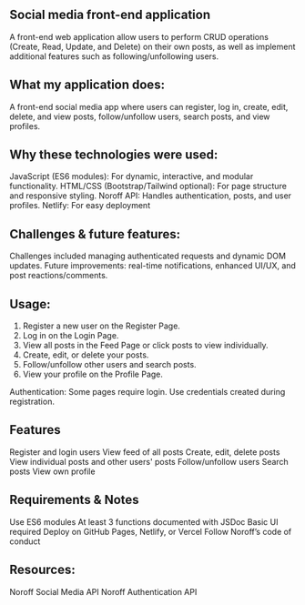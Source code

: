 ## Social media front-end application
A front-end web application allow users to perform CRUD operations (Create, Read, Update, and Delete) on their own posts, as well as implement additional features such as following/unfollowing users. 

## What my application does:
A front-end social media app where users can register, log in, create, edit, delete, and view posts, follow/unfollow users, search posts, and view profiles.

## Why these technologies were used:
JavaScript (ES6 modules): For dynamic, interactive, and modular functionality.
HTML/CSS (Bootstrap/Tailwind optional): For page structure and responsive styling.
Noroff API: Handles authentication, posts, and user profiles.
Netlify: For easy deployment

## Challenges & future features:
Challenges included managing authenticated requests and dynamic DOM updates. Future improvements: real-time notifications, enhanced UI/UX, and post reactions/comments.

## Usage:
1. Register a new user on the Register Page.
2. Log in on the Login Page.
3. View all posts in the Feed Page or click posts to view individually.
4. Create, edit, or delete your posts.
5. Follow/unfollow other users and search posts.
6. View your profile on the Profile Page.

Authentication: Some pages require login. Use credentials created during registration.


## Features
Register and login users
View feed of all posts
Create, edit, delete posts
View individual posts and other users' posts
Follow/unfollow users
Search posts
View own profile


## Requirements & Notes
Use ES6 modules
At least 3 functions documented with JSDoc
Basic UI required
Deploy on GitHub Pages, Netlify, or Vercel
Follow Noroff’s code of conduct


## Resources:
Noroff Social Media API
Noroff Authentication API

